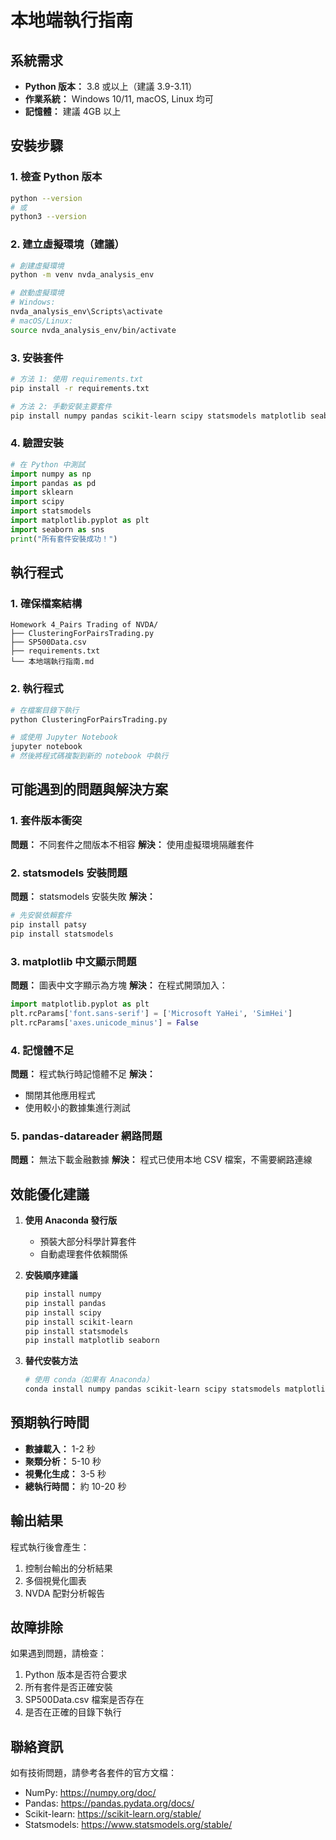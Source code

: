 # 本地端執行指南

## 系統需求
- **Python 版本：** 3.8 或以上（建議 3.9-3.11）
- **作業系統：** Windows 10/11, macOS, Linux 均可
- **記憶體：** 建議 4GB 以上

## 安裝步驟

### 1. 檢查 Python 版本
```bash
python --version
# 或
python3 --version
```

### 2. 建立虛擬環境（建議）
```bash
# 創建虛擬環境
python -m venv nvda_analysis_env

# 啟動虛擬環境
# Windows:
nvda_analysis_env\Scripts\activate
# macOS/Linux:
source nvda_analysis_env/bin/activate
```

### 3. 安裝套件
```bash
# 方法 1: 使用 requirements.txt
pip install -r requirements.txt

# 方法 2: 手動安裝主要套件
pip install numpy pandas scikit-learn scipy statsmodels matplotlib seaborn pandas-datareader
```

### 4. 驗證安裝
```python
# 在 Python 中測試
import numpy as np
import pandas as pd
import sklearn
import scipy
import statsmodels
import matplotlib.pyplot as plt
import seaborn as sns
print("所有套件安裝成功！")
```

## 執行程式

### 1. 確保檔案結構
```
Homework 4_Pairs Trading of NVDA/
├── ClusteringForPairsTrading.py
├── SP500Data.csv
├── requirements.txt
└── 本地端執行指南.md
```

### 2. 執行程式
```bash
# 在檔案目錄下執行
python ClusteringForPairsTrading.py

# 或使用 Jupyter Notebook
jupyter notebook
# 然後將程式碼複製到新的 notebook 中執行
```

## 可能遇到的問題與解決方案

### 1. 套件版本衝突
**問題：** 不同套件之間版本不相容
**解決：** 使用虛擬環境隔離套件

### 2. statsmodels 安裝問題
**問題：** statsmodels 安裝失敗
**解決：**
```bash
# 先安裝依賴套件
pip install patsy
pip install statsmodels
```

### 3. matplotlib 中文顯示問題
**問題：** 圖表中文字顯示為方塊
**解決：** 在程式開頭加入：
```python
import matplotlib.pyplot as plt
plt.rcParams['font.sans-serif'] = ['Microsoft YaHei', 'SimHei']
plt.rcParams['axes.unicode_minus'] = False
```

### 4. 記憶體不足
**問題：** 程式執行時記憶體不足
**解決：** 
- 關閉其他應用程式
- 使用較小的數據集進行測試

### 5. pandas-datareader 網路問題
**問題：** 無法下載金融數據
**解決：** 程式已使用本地 CSV 檔案，不需要網路連線

## 效能優化建議

1. **使用 Anaconda 發行版**
   - 預裝大部分科學計算套件
   - 自動處理套件依賴關係

2. **安裝順序建議**
   ```bash
   pip install numpy
   pip install pandas
   pip install scipy
   pip install scikit-learn
   pip install statsmodels
   pip install matplotlib seaborn
   ```

3. **替代安裝方法**
   ```bash
   # 使用 conda（如果有 Anaconda）
   conda install numpy pandas scikit-learn scipy statsmodels matplotlib seaborn
   ```

## 預期執行時間
- **數據載入：** 1-2 秒
- **聚類分析：** 5-10 秒
- **視覺化生成：** 3-5 秒
- **總執行時間：** 約 10-20 秒

## 輸出結果
程式執行後會產生：
1. 控制台輸出的分析結果
2. 多個視覺化圖表
3. NVDA 配對分析報告

## 故障排除

如果遇到問題，請檢查：
1. Python 版本是否符合要求
2. 所有套件是否正確安裝
3. SP500Data.csv 檔案是否存在
4. 是否在正確的目錄下執行

## 聯絡資訊
如有技術問題，請參考各套件的官方文檔：
- NumPy: https://numpy.org/doc/
- Pandas: https://pandas.pydata.org/docs/
- Scikit-learn: https://scikit-learn.org/stable/
- Statsmodels: https://www.statsmodels.org/stable/ 
